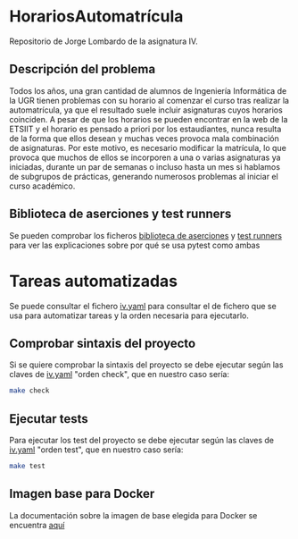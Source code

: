 # HorariosAutomatrícula
Repositorio de Jorge Lombardo de la asignatura IV.

## Descripción del problema
Todos los años, una gran cantidad de alumnos de Ingeniería Informática de la UGR tienen problemas con su horario al comenzar el curso tras realizar la automatrícula, ya que el resultado suele incluir asignaturas cuyos horarios coinciden. A pesar de que los horarios se pueden encontrar en la web de la ETSIIT y el horario es pensado a priori por los estaudiantes, nunca resulta de la forma que ellos desean y muchas veces provoca mala combinación de asignaturas. Por este motivo, es necesario modificar la matrícula, lo que provoca que muchos de ellos se incorporen a una o varias asignaturas ya iniciadas, durante un par de semanas o incluso hasta un mes si hablamos de subgrupos de prácticas, generando numerosos problemas al iniciar el curso académico.

## Biblioteca de aserciones y test runners
Se pueden comprobar los ficheros [biblioteca de aserciones](./docs/biblioteca_aserciones.md) y [test runners](./docs/test_runners.md) para ver las explicaciones sobre por qué se usa pytest como ambas

# Tareas automatizadas
Se puede consultar el fichero [iv.yaml](./iv.yaml) para consultar el  de fichero que se usa para automatizar tareas y la orden necesaria para ejecutarlo.

## Comprobar sintaxis del proyecto
Si se quiere comprobar la sintaxis del proyecto se debe ejecutar según las claves de [iv.yaml](./iv.yaml) "orden check", que en nuestro caso sería: 
```bash
make check
```

## Ejecutar tests
Para ejecutar los test del proyecto se debe ejecutar según las claves de [iv.yaml](./iv.yaml) "orden test", que en nuestro caso sería: 
```bash
make test
```

## Imagen base para Docker
La documentación sobre la imagen de base elegida para Docker se encuentra [aquí](./docs/imagen_docker.md)